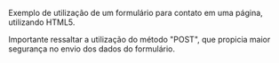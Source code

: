 Exemplo de utilização de um formulário para contato em uma página, utilizando HTML5.

Importante ressaltar a utilização do método "POST", que propicia maior segurança no envio dos dados do formulário.
